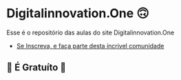 # Digitalinnovation.One 🙃

Esse é o repositório das aulas do site Digitalinnovation.One 

* [Se Inscreva, e faça parte desta íncrivel comunidade ](https://digitalinnovation.one/sign-up?ref=AGDHVL1HW5)

## 🚀 É Gratuíto 🚀